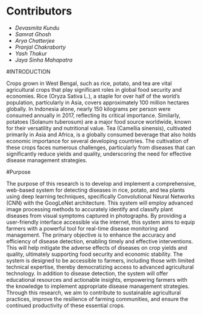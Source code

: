 # Contributors
- *Devasmita Kundu*
- *Samrat Ghosh*
- *Arya Chatterjee*
- *Pranjal Chakraborty*
- *Yash Thakur*
- *Jaya Sinha Mahapatra*


#INTRODUCTION 

Crops grown in West Bengal, such as rice, potato, and tea are vital agricultural crops that play significant roles in global food security and economies. Rice (Oryza Sativa L.), a staple for over half of the world’s population, particularly in Asia, covers approximately 100 million hectares globally. In Indonesia alone, nearly 150 kilograms per person were consumed annually in 2017, reflecting its critical importance. Similarly, potatoes (Solanum tuberosum) are a major food source worldwide, known for their versatility and nutritional value. Tea (Camellia sinensis), cultivated primarily in Asia and Africa, is a globally consumed beverage that also holds economic importance for several developing countries. The cultivation of these crops faces numerous challenges, particularly from diseases that can significantly reduce yields and quality, underscoring the need for effective disease management strategies.

#Purpose 
	
The purpose of this research is to develop and implement a comprehensive, web-based system for detecting diseases in rice, potato, and tea plants using deep learning techniques, specifically Convolutional Neural Networks (CNN) with the GoogLeNet architecture. This system will employ advanced image processing methods to accurately identify and classify plant diseases from visual symptoms captured in photographs. By providing a user-friendly interface accessible via the internet, this system aims to equip farmers with a powerful tool for real-time disease monitoring and management.
The primary objective is to enhance the accuracy and efficiency of disease detection, enabling timely and effective interventions. This will help mitigate the adverse effects of diseases on crop yields and quality, ultimately supporting food security and economic stability. The system is designed to be accessible to farmers, including those with limited technical expertise, thereby democratizing access to advanced agricultural technology. In addition to disease detection, the system will offer educational resources and actionable insights, empowering farmers with the knowledge to implement appropriate disease management strategies. Through this research, we aim to contribute to sustainable agricultural practices, improve the resilience of farming communities, and ensure the continued productivity of these essential crops.

